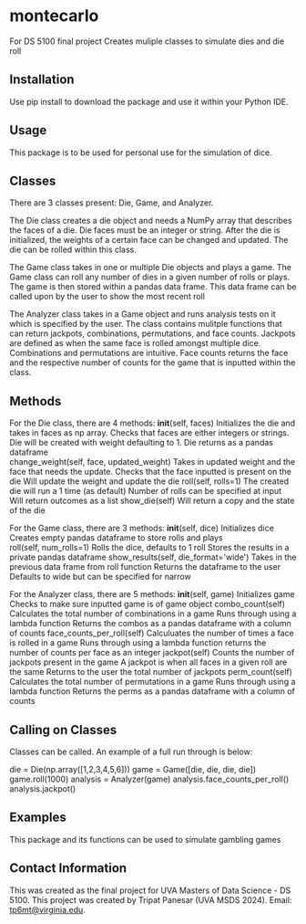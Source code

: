 # montecarlo
For DS 5100 final project
Creates muliple classes to simulate dies and die roll

## Installation
Use pip install to download the package and use it within your Python IDE.

## Usage
This package is to be used for personal use for the simulation of dice.

## Classes
There are 3 classes present: Die, Game, and Analyzer.

The Die class creates a die object and needs a NumPy array that describes the faces of a die. Die faces must be an integer or string. After the die is initialized, the weights of a certain face can be changed and updated. The die can be rolled within this class.

The Game class takes in one or multiple Die objects and plays a game. The Game class can roll any number of dies in a given number of rolls or plays. The game is then stored within a pandas data frame. This data frame can be called upon by the user to show the most recent roll

The Analyzer class takes in a Game object and runs analysis tests on it which is specified by the user. The class contains mulitple functions that can return jackpots, combinations, permutations, and face counts. Jackpots are defined as when the same face is rolled amongst multiple dice. Combinations and permutations are intuitive. Face counts returns the face and the respective number of counts for the game that is inputted within the class.

## Methods

For the Die class, there are 4 methods: 
    __init__(self, faces)
        Initializes the die and takes in faces as np array. 
        Checks that faces are either integers or strings. 
        Die will be created with weight defaulting to 1. 
        Die returns as a pandas dataframe    
    change_weight(self, face, updated_weight)
        Takes in updated weight and the face that needs the update. 
        Checks that the face inputted is present on the die
        Will update the weight and update the die 
    roll(self, rolls=1)
        The created die will run a 1 time (as default)
        Number of rolls can be specified at input
        Will return outcomes as a list
    show_die(self)
        Will return a copy and the state of the die 

For the Game class, there are 3 methods:
    __init__(self, dice)
        Initializes dice
        Creates empty pandas dataframe to store rolls and plays  
    roll(self, num_rolls=1)
        Rolls the dice, defaults to 1 roll
        Stores the results in a private pandas dataframe 
    show_results(self, die_format='wide')
        Takes in the previous data frame from roll function
        Returns the dataframe to the user
        Defaults to wide but can be specified for narrow

For the Analyzer class, there are 5 methods:
    __init__(self, game)
        Initializes game
        Checks to make sure inputted game is of game object
    combo_count(self)
        Calculates the total number of combinations in a game
        Runs through using a lambda function
        Returns the combos as a pandas dataframe with a column of counts
    face_counts_per_roll(self)
        Calculuates the number of times a face is rolled in a game
        Runs through using a lambda function
        returns the number of counts per face as an integer
    jackpot(self)
        Counts the number of jackpots present in the game
        A jackpot is when all faces in a given roll are the same
        Returns to the user the total number of jackpots 
    perm_count(self)
        Calculates the total number of permutations in a game
        Runs through using a lambda function
        Returns the perms as a pandas dataframe with a column of counts

## Calling on Classes
Classes can be called. An example of a full run through is below:

die = Die(np.array([1,2,3,4,5,6]))
game = Game([die, die, die, die])
game.roll(1000)
analysis = Analyzer(game)
analysis.face_counts_per_roll()
analysis.jackpot()
        

## Examples
This package and its functions can be used to simulate gambling games

## Contact Information
This was created as the final project for UVA Masters of Data Science - DS 5100. This project was created by Tripat Panesar (UVA MSDS 2024). Email: tp6mt@virginia.edu.


